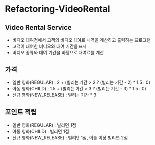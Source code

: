 # Refactoring-VideoRental

## Video Rental Service
* 비디오 대여점에서 고객의 비디오 대여료 내역을 계산하고 출력하는 프로그램
* 고객이 대여한 비디오와 대여 기간을 표시
* 비디오 종류와 대여 기간을 바탕으로 대여료를 계산

## 가격
* 일반 영화(REGULAR) : 2 + (빌리는 기간 > 2 ? (빌리는 기간 - 2) * 1.5 : 0)
* 아동 영화(CHILD) : 1.5 + (빌리는 기간 > 3 ? (빌리는 기간 - 3) * 1.5 : 0)
* 신규 영화(NEW_RELEASE) : 빌리는 기간 * 3

## 포인트 적립
* 일반 영화(REGULAR) : 빌리면 1점
* 아동 영화(CHILD) : 빌리면 1점
* 신규 영화(NEW_RELEASE) : 빌리면 1점, 이틀 이상 빌리면 2점